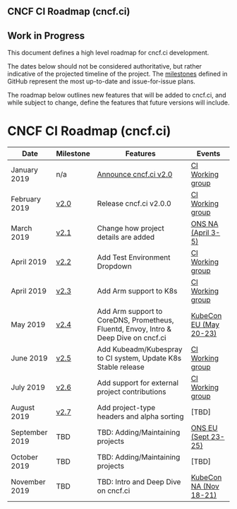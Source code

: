 CNCF CI Roadmap (cncf.ci) 
---

## Work in Progress

This document defines a high level roadmap for cncf.ci development.

The dates below should not be considered authoritative, but rather indicative of the projected timeline of the project. The [milestones](https://github.com/crosscloudci/crosscloudci/milestones) defined in GitHub represent the most up-to-date and issue-for-issue plans.

The roadmap below outlines new features that will be added to cncf.ci, and while subject to change, define the features that future versions will include.

# CNCF CI Roadmap (cncf.ci)

| Date | Milestone | Features | Events |
| ----------------- | ----- | ---------------------- | --------------------- |
| January 2019 | n/a | [Announce cncf.ci v2.0](https://docs.google.com/presentation/d/1NbRstXKJU7y7rOV60gV4Hg2TY2sM6l3rche73XpiRRk/edit#slide=id.g4c4fbf5639_0_143) | [CI Working group](https://github.com/cncf/wg-ci/blob/master/README.md#meeting-time) |
| February 2019 | [v2.0](https://github.com/crosscloudci/crosscloudci/milestone/1) | Release cncf.ci v2.0.0 | [CI Working group](https://github.com/cncf/wg-ci/blob/master/README.md#meeting-time) |
| March 2019 | [v2.1](https://github.com/crosscloudci/crosscloudci/milestone/2) | Change how project details are added | [ONS NA (April 3-5)](https://events.linuxfoundation.org/events/open-networking-summit-north-america-2019/) |
| April 2019 | [v2.2](https://github.com/crosscloudci/crosscloudci/milestone/3) | Add Test Environment Dropdown | [CI Working group](https://github.com/cncf/wg-ci/blob/master/README.md#meeting-time) |
| April 2019 | [v2.3](https://github.com/crosscloudci/crosscloudci/milestone/4) | Add Arm support to K8s | [CI Working group](https://github.com/cncf/wg-ci/blob/master/README.md#meeting-time) |
| May 2019 | [v2.4](https://github.com/crosscloudci/crosscloudci/milestone/6) | Add Arm support to CoreDNS, Prometheus, Fluentd, Envoy, Intro & Deep Dive on cncf.ci | [KubeCon EU (May 20-23)](https://events.linuxfoundation.org/events/kubecon-cloudnativecon-europe-2019/) |
| June 2019 | [v2.5](https://github.com/crosscloudci/crosscloudci/milestone/7) | Add Kubeadm/Kubespray to CI system, Update K8s Stable release | [CI Working group](https://github.com/cncf/wg-ci/blob/master/README.md#meeting-time) |
| July 2019 | [v2.6](https://github.com/crosscloudci/crosscloudci/milestone/8) | Add support for external project contributions | [CI Working group](https://github.com/cncf/wg-ci/blob/master/README.md#meeting-time) |
| August 2019 | [v2.7](https://github.com/crosscloudci/crosscloudci/milestone/9) | Add project-type headers and alpha sorting | [TBD] |
| September 2019 | TBD | TBD: Adding/Maintaining projects | [ONS EU (Sept 23-25)](https://events.linuxfoundation.org/events/open-networking-summit-europe-2019/) |
| October 2019 | TBD | TBD: Adding/Maintaining projects | [TBD] |
| November 2019 | TBD | TBD: Intro and Deep Dive on cncf.ci | [KubeCon NA (Nov 18-21)](https://events.linuxfoundation.org/events/kubecon-cloudnativecon-north-america-2019/) |
